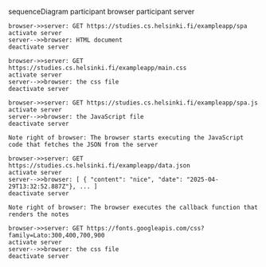 sequenceDiagram
    participant browser
    participant server

    browser->>server: GET https://studies.cs.helsinki.fi/exampleapp/spa
    activate server
    server-->>browser: HTML document
    deactivate server

    browser->>server: GET https://studies.cs.helsinki.fi/exampleapp/main.css
    activate server
    server-->>browser: the css file
    deactivate server

    browser->>server: GET https://studies.cs.helsinki.fi/exampleapp/spa.js
    activate server
    server-->>browser: the JavaScript file
    deactivate server

    Note right of browser: The browser starts executing the JavaScript code that fetches the JSON from the server

    browser->>server: GET https://studies.cs.helsinki.fi/exampleapp/data.json
    activate server
    server-->>browser: [ { "content": "nice", "date": "2025-04-29T13:32:52.887Z"}, ... ]
    deactivate server
    
    Note right of browser: The browser executes the callback function that renders the notes
    
    browser->>server: GET https://fonts.googleapis.com/css?family=Lato:300,400,700,900
    activate server
    server-->>browser: the css file
    deactivate server